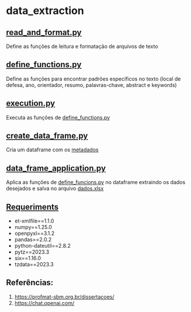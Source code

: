 # data_extraction

## [read_and_format.py](https://github.com/camila0909/data_extraction/blob/main/read_and_format.py)
Define as funções de leitura e formatação de arquivos de texto

## [define_functions.py](https://github.com/camila0909/data_extraction/blob/main/define_functions.py)
Define as funções para encontrar padrões específicos no texto (local de defesa, ano, orientador, resumo, palavras-chave, abstract e keywords)

## [execution.py](https://github.com/camila0909/data_extraction/blob/main/execution.py)
Executa as funções de [define_functions.py](https://github.com/camila0909/data_extraction/blob/main/define_functions.py)

## [create_data_frame.py](https://github.com/camila0909/data_extraction/blob/main/create_data_frame.py)
Cria um dataframe com os [metadados](https://github.com/camila0909/data_extraction/tree/main/metadata)

## [data_frame_application.py](https://github.com/camila0909/data_extraction/blob/main/data_frame_application.py)
Aplica as funções de [define_funcions.py](https://github.com/camila0909/data_extraction/blob/main/define_functions.py) no dataframe extraindo os dados desejados e salva no arquivo [dados.xlsx](https://github.com/camila0909/data_extraction/blob/main/dados.xlsx)

## [Requeriments](https://github.com/camila0909/data_extraction/blob/main/requirements.txt) 


* ﻿et-xmlfile==1.1.0
* numpy==1.25.0
* openpyxl==3.1.2
* pandas==2.0.2
* python-dateutil==2.8.2
* pytz==2023.3
* six==1.16.0
* tzdata==2023.3


## Referências:
1. https://profmat-sbm.org.br/dissertacoes/
2. https://chat.openai.com/
